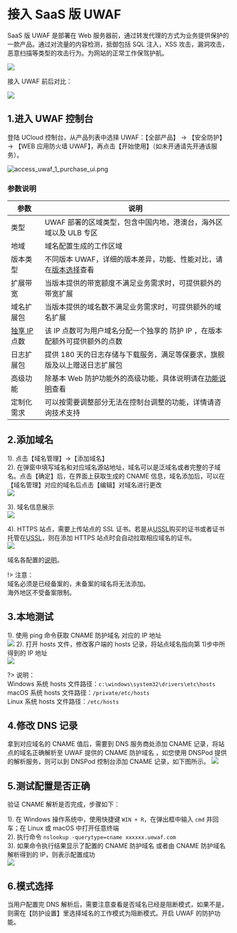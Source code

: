 # 接入 SaaS 版 UWAF

SaaS 版 UWAF 是部署在 Web 服务器前，通过转发代理的方式为业务提供保护的一款产品。通过对流量的内容检测，抵御包括 SQL 注入，XSS 攻击，漏洞攻击，恶意扫描等类型的攻击行为。为网站的正常工作保驾护航。

![](/images/15970482393080.jpg)

接入 UWAF 前后对比：

![](/images/15970482669463.jpg)

## 1.进入 UWAF 控制台

登陆 UCloud 控制台，从产品列表中选择 UWAF：【全部产品】 -> 【安全防护】 -> 【WEB 应用防火墙 UWAF】，再点击【开始使用】（如未开通请先开通该服务）。

![access_uwaf_1_purchase_ui.png](/images/access_uwaf_1_purchase_ui.png)

### 参数说明

| 参数                                                             | 说明                                                                                                    |
| ---------------------------------------------------------------- | ------------------------------------------------------------------------------------------------------- |
| 类型                                                             | UWAF 部署的区域类型，包含中国内地，港澳台，海外区域以及 ULB 专区                                        |
| 地域                                                             | 域名配置生成的工作区域                                                                                  |
| 版本类型                                                         | 不同版本 UWAF，详细的版本差异，功能、性能对比，请在[版本选择](/uewaf/steer/Version_selection)查看       |
| 扩展带宽                                                         | 当版本提供的带宽额度不满足业务需求时，可提供额外的带宽扩展                                              |
| 域名扩展包                                                       | 当版本提供的域名数不满足业务需求时，可提供额外的域名扩展                                                |
| [独享 IP](/uewaf/features/domain/Domain_set?id=exclusive-ip)点数 | 该 IP 点数可为用户域名分配一个独享的 防护 IP ，在版本配额外可提供额外的点数                             |
| 日志扩展包                                                       | 提供 180 天的日志存储与下载服务，满足等保要求，旗舰版及以上赠送日志扩展包                               |
| 高级功能                                                         | 除基本 Web 防护功能外的高级功能，具体说明请在[功能说明](/uewaf/steer/Version_selection?id=功能说明)查看 |
| 定制化需求                                                       | 可以按需要调整部分无法在控制台调整的功能，详情请咨询技术支持                                            |

<!--|IPv6|IPV6扩展包，开启后，添加域名时可额外部署到IPv6区域以提供IPv6访问|-->

## 2.添加域名

1). 点击【域名管理】->【添加域名】  
2). 在弹窗中填写域名和对应域名源站地址，域名可以是泛域名或者完整的子域名。点击【确定】后，在界面上获取生成的 CNAME 信息，域名添加后，可以在【域名管理】对应的域名后点击【编辑】对域名进行更改  
![](/images/16062909081477.jpg)

3). 域名信息展示  
![](/images/15970491668107.jpg)

4). HTTPS 站点，需要上传站点的 SSL 证书。若是从[USSL](/ussl/operate/buy)购买的证书或者证书托管在[USSL](/ussl/operate/upload)，则在添加 HTTPS 站点时会自动拉取相应域名的证书。  
![](/images/16062908633019.jpg)

域名各配置的[说明](/uewaf/features/domian/Domain_set.md?id=parameter-1)。

!> 注意：  
域名必须是已经备案的，未备案的域名将无法添加。  
海外地区不受备案限制。

## 3.本地测试

1). 使用 ping 命令获取 CNAME 防护域名 对应的 IP 地址  
![](/images/16062912982683.jpeg)
2). 打开 hosts 文件，修改客户端的 hosts 记录，将站点域名指向第 1)步中所得到的 IP 地址  
![](/images/16062913664718.jpeg)

?> 说明：  
Windows 系统 hosts 文件路径：`c:\windows\system32\drivers\etc\hosts`  
macOS 系统 hosts 文件路径：`/private/etc/hosts`  
Linux 系统 hosts 文件路径：`/etc/hosts`

## 4.修改 DNS 记录

拿到对应域名的 CNAME 值后，需要到 DNS 服务商处添加 CNAME 记录，将站点的域名正确解析至 UWAF 提供的 CNAME 防护域名 ，如您使用 DNSPod 提供的解析服务，则可以到 DNSPod 控制台添加 CNAME 记录，如下图所示。
![](/images/16062914733087.jpg)

## 5.测试配置是否正确

验证 CNAME 解析是否完成，步骤如下：

1). 在 Windows 操作系统中，使用快捷键 `WIN + R`，在弹出框中输入 `cmd` 并回车；在 Linux 或 macOS 中打开任意终端  
2). 执行命令 `nslookup -querytype=cname xxxxxx.uewaf.com`  
3). 如果命令执行结果显示了配置的 CNAME 防护域名 或者由 CNAME 防护域名 解析得到的 IP，则表示配置成功  
![](/images/15970493399116.jpg)

## 6.模式选择

当用户配置完 DNS 解析后，需要注意查看是否域名已经是阻断模式，如果不是，则需在【防护设置】里选择域名的工作模式为阻断模式。开启 UWAF 的防护功能。
